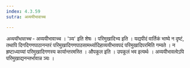 ```yaml
---
index: 4.3.59
sutra: अव्ययीभावाच्च

---
```

_अव्ययीभावाच्च_ - अव्ययीभावाच्च । 'ञ्य' इति शेषः ।	परिमुखादिभ्य इति । यद्यपीदं वार्तिकं भाष्ये न दृष्टं, तथापि दिगदिगणपाठानन्तरं परिमुखादिगणपाठसामर्थ्यादिहाव्ययीभावपदं परिमुखादिपरमिति गम्यते । न ह्रष्टाध्याय्यां परिमुखादिगणस्य कार्यान्तरमस्ति । औपकूल इति । उपकूलं भव इत्यर्थः । अव्ययीभावत्वेऽपि परिमुखाद्यनन्तर्भावान्न ञ्यः ।